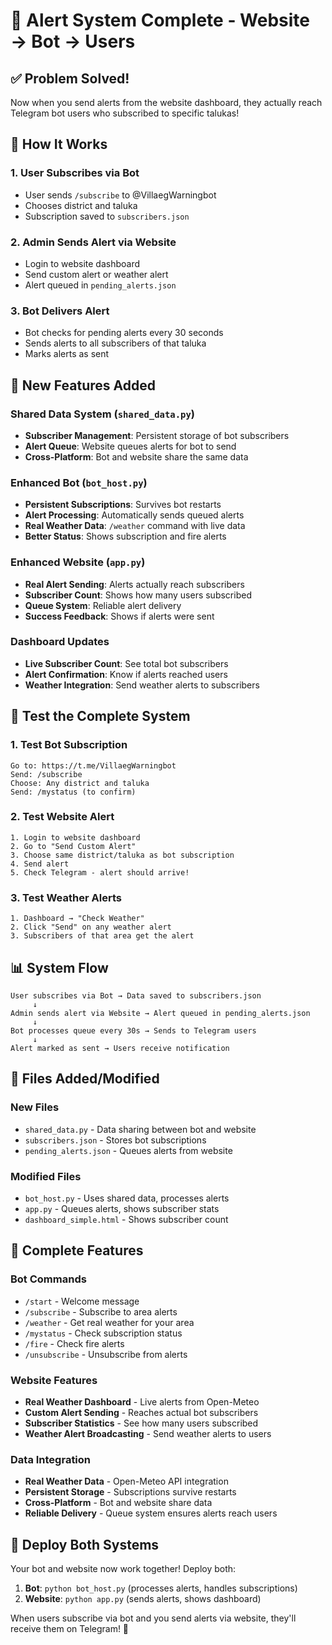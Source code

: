 # 🚨 Alert System Complete - Website → Bot → Users

## ✅ Problem Solved!
Now when you send alerts from the website dashboard, they actually reach Telegram bot users who subscribed to specific talukas!

## 🔄 How It Works

### 1. User Subscribes via Bot
- User sends `/subscribe` to @VillaegWarningbot
- Chooses district and taluka
- Subscription saved to `subscribers.json`

### 2. Admin Sends Alert via Website
- Login to website dashboard
- Send custom alert or weather alert
- Alert queued in `pending_alerts.json`

### 3. Bot Delivers Alert
- Bot checks for pending alerts every 30 seconds
- Sends alerts to all subscribers of that taluka
- Marks alerts as sent

## 🎯 New Features Added

### Shared Data System (`shared_data.py`)
- **Subscriber Management**: Persistent storage of bot subscribers
- **Alert Queue**: Website queues alerts for bot to send
- **Cross-Platform**: Bot and website share the same data

### Enhanced Bot (`bot_host.py`)
- **Persistent Subscriptions**: Survives bot restarts
- **Alert Processing**: Automatically sends queued alerts
- **Real Weather Data**: `/weather` command with live data
- **Better Status**: Shows subscription and fire alerts

### Enhanced Website (`app.py`)
- **Real Alert Sending**: Alerts actually reach subscribers
- **Subscriber Count**: Shows how many users subscribed
- **Queue System**: Reliable alert delivery
- **Success Feedback**: Shows if alerts were sent

### Dashboard Updates
- **Live Subscriber Count**: See total bot subscribers
- **Alert Confirmation**: Know if alerts reached users
- **Weather Integration**: Send weather alerts to subscribers

## 🧪 Test the Complete System

### 1. Test Bot Subscription
```
Go to: https://t.me/VillaegWarningbot
Send: /subscribe
Choose: Any district and taluka
Send: /mystatus (to confirm)
```

### 2. Test Website Alert
```
1. Login to website dashboard
2. Go to "Send Custom Alert"
3. Choose same district/taluka as bot subscription
4. Send alert
5. Check Telegram - alert should arrive!
```

### 3. Test Weather Alerts
```
1. Dashboard → "Check Weather" 
2. Click "Send" on any weather alert
3. Subscribers of that area get the alert
```

## 📊 System Flow

```
User subscribes via Bot → Data saved to subscribers.json
     ↓
Admin sends alert via Website → Alert queued in pending_alerts.json
     ↓
Bot processes queue every 30s → Sends to Telegram users
     ↓
Alert marked as sent → Users receive notification
```

## 🔧 Files Added/Modified

### New Files
- `shared_data.py` - Data sharing between bot and website
- `subscribers.json` - Stores bot subscriptions
- `pending_alerts.json` - Queues alerts from website

### Modified Files
- `bot_host.py` - Uses shared data, processes alerts
- `app.py` - Queues alerts, shows subscriber stats
- `dashboard_simple.html` - Shows subscriber count

## 🎉 Complete Features

### Bot Commands
- `/start` - Welcome message
- `/subscribe` - Subscribe to area alerts
- `/weather` - Get real weather for your area
- `/mystatus` - Check subscription status
- `/fire` - Check fire alerts
- `/unsubscribe` - Unsubscribe from alerts

### Website Features
- **Real Weather Dashboard** - Live alerts from Open-Meteo
- **Custom Alert Sending** - Reaches actual bot subscribers
- **Subscriber Statistics** - See how many users subscribed
- **Weather Alert Broadcasting** - Send weather alerts to users

### Data Integration
- **Real Weather Data** - Open-Meteo API integration
- **Persistent Storage** - Subscriptions survive restarts
- **Cross-Platform** - Bot and website share data
- **Reliable Delivery** - Queue system ensures alerts reach users

## 🚀 Deploy Both Systems

Your bot and website now work together! Deploy both:

1. **Bot**: `python bot_host.py` (processes alerts, handles subscriptions)
2. **Website**: `python app.py` (sends alerts, shows dashboard)

When users subscribe via bot and you send alerts via website, they'll receive them on Telegram! 🎉